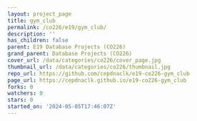 ```yaml
---
layout: project_page
title: gym_club
permalink: /co226/e19/gym_club/
description: ''
has_children: false
parent: E19 Database Projects (CO226)
grand_parent: Database Projects (CO226)
cover_url: /data/categories/co226/cover_page.jpg
thumbnail_url: /data/categories/co226/thumbnail.jpg
repo_url: https://github.com/cepdnaclk/e19-co226-gym_club
page_url: https://cepdnaclk.github.io/e19-co226-gym_club
forks: 0
watchers: 0
stars: 0
started_on: '2024-05-05T17:46:07Z'
---
```


